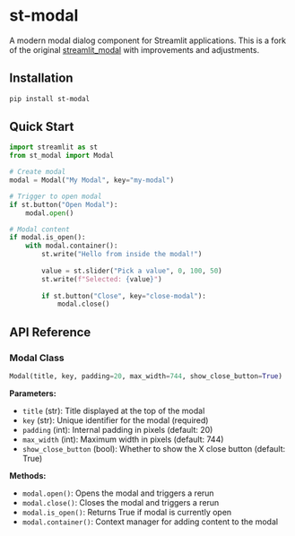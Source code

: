 # st-modal

A modern modal dialog component for Streamlit applications. This is a fork of the original [streamlit_modal](https://github.com/teamtv/streamlit_modal) with improvements and adjustments.

## Installation

```bash
pip install st-modal
```

## Quick Start

```python
import streamlit as st
from st_modal import Modal

# Create modal
modal = Modal("My Modal", key="my-modal")

# Trigger to open modal
if st.button("Open Modal"):
    modal.open()

# Modal content
if modal.is_open():
    with modal.container():
        st.write("Hello from inside the modal!")
        
        value = st.slider("Pick a value", 0, 100, 50)
        st.write(f"Selected: {value}")
        
        if st.button("Close", key="close-modal"):
            modal.close()
```

## API Reference

### Modal Class

```python
Modal(title, key, padding=20, max_width=744, show_close_button=True)
```

**Parameters:**
- `title` (str): Title displayed at the top of the modal
- `key` (str): Unique identifier for the modal (required)
- `padding` (int): Internal padding in pixels (default: 20)
- `max_width` (int): Maximum width in pixels (default: 744)
- `show_close_button` (bool): Whether to show the X close button (default: True)

**Methods:**
- `modal.open()`: Opens the modal and triggers a rerun
- `modal.close()`: Closes the modal and triggers a rerun
- `modal.is_open()`: Returns True if modal is currently open
- `modal.container()`: Context manager for adding content to the modal